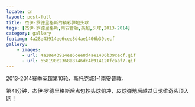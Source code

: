 ```yaml
---
locate: cn
layout: post-full
title: 杰伊·罗德里格斯的精彩弹地头球
tags: [杰伊·罗德里格斯,南安普顿,英超,头球,2013-2014]
category: gallery
featimg: 4a28e43914ee6cee8d4ae1406b39cecf
gallery:
    - images:
      - url: 4a28e43914ee6cee8d4ae1406b39cecf.gif
      - url: 658190c2368a8746dc4b914120fcaaf7.gif
---
```


2013-2014赛季英超第10轮，斯托克城1-1南安普敦。

第41分钟，杰伊·罗德里格斯后点包抄头球俯冲，皮球弹地后越过贝戈维奇头顶入网！
